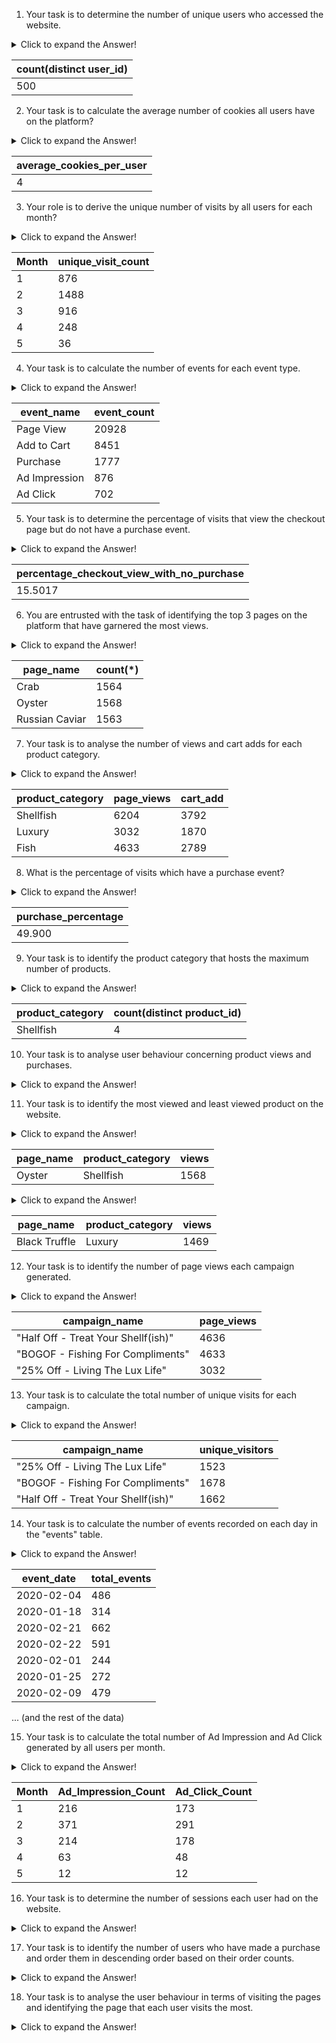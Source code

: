 1) Your task is to determine the number of unique users who accessed the website.

<details>
<summary>Click to expand the Answer!</summary>
  
```sql
select count(distinct user_id) from users;
```
</details>


|count(distinct user_id)|
|-----------------------|
|500|

2) Your task is to calculate the average number of cookies all users have on the platform?
<details>
<summary>Click to expand the Answer!</summary>

```sql
with cte as(
select user_id,count(cookie_id) as cc  from users
group by user_id
) 
select round(avg(cc)) average_cookies_per_user
from cte ;
```
</details>

|average_cookies_per_user | 
|-------------------------|
|4|

3) Your role is to derive the unique number of visits by all users for each month?
<details>
<summary>Click to expand the Answer!</summary>
 
```sql
select month(event_time) Month,
count(distinct visit_id) unique_visit_count
from events
where event_type=1
group by Month;
```
</details>

|Month|unique_visit_count|
|---------------|---------|
|1	|876|
|2	|1488|
|3	|916|
|4	|248|
|5	|36|


4) Your task is to calculate the number of events for each event type.

<details>
<summary>Click to expand the Answer!</summary>
 
```sql
select ef.event_name,count(e.visit_id) event_count
from events e inner join event_identifier ef 
on e.event_type=ef.event_type
group by 1;
```
</details>

|event_name|event_count|
|---------------|---------|
|Page View |20928|
|	Add to Cart |8451|
|	Purchase |1777|
| Ad Impression|876|
|Ad Click |702|

5) Your task is to determine the percentage of visits that view the checkout page but do not have a purchase event.
<details>
<summary>Click to expand the Answer!</summary>
 
```sql
with cte as
(
select
sum(case when event_type= 1 and page_id=12 then 1 else 0 end) as checkout,
sum(case when event_type= 3 then 1 else 0 end) as purchase
from events
)
select 
(1-purchase/checkout)*100 as percentage_checkout_view_with_no_purchase
from cte;
```
</details>

| percentage_checkout_view_with_no_purchase |
|---------------|
| 15.5017 |

6) You are entrusted with the task of identifying the top 3 pages on the platform that have garnered the most views.
<details>
<summary>Click to expand the Answer!</summary>
 
```sql
select ph.page_name,count(*)
from events e inner join page_hierarchy ph
on e.page_id=ph.page_id
where e.event_type=1
and ph.product_id is not null
group by ph.page_name 
order by count(*) desc limit 3;
```
</details>

|page_name|count(*)|
|---------------|---------|
|Crab |	1564 |
| Oyster |1568 |
| Russian Caviar | 1563 |

7) Your task is to analyse the number of views and cart adds for each product category.
<details>
<summary>Click to expand the Answer!</summary>
 
```sql
select ph.product_category,
sum(case when e.event_type=1 then 1 else 0 end) page_views,
sum(case when e.event_type=2 then 1 else 0 end) cart_add
from events e inner join page_hierarchy ph
on e.page_id=ph.page_id
where ph.product_id is not null
group by 1 order by 1 desc;
```
</details>

| product_category | page_views | cart_add |
|-------------------|------------|----------|
| Shellfish         | 6204       | 3792     |
| Luxury            | 3032       | 1870     |
| Fish              | 4633       | 2789     |

8) What is the percentage of visits which have a purchase event?

<details>
<summary>Click to expand the Answer!</summary>
 
```sql
select round(sum(case when event_type="3" then
1 else 0 end)/count(distinct visit_id),3)*100 as purchase_percentage
from events;
```
</details>

| purchase_percentage |
|---------------------|
| 49.900 |

9) Your task is to identify the product category that hosts the maximum number of products.

<details>
<summary>Click to expand the Answer!</summary>
 
```sql
select product_category,count(distinct product_id)
from page_hierarchy
where product_category is not null
group by product_category
order by 2 desc limit 1;
```
</details>

| product_category | count(distinct product_id) |
|-------------------|-----------------------------|
| Shellfish         | 4                           |

10) Your task is to analyse user behaviour concerning product views and purchases.
<details>
<summary>Click to expand the Answer!</summary>
 
```sql
select u.user_id,
sum(case when e.event_type=1 then 1 else 0 end) product_views,
sum(case when e.event_type=3 then 1 else 0 end) purchase
from events e inner join users u
on e.cookie_id=u.cookie_id
group by 1;
```
</details>



11) Your task is to identify the most viewed and least viewed product on the website.
<details>
<summary>Click to expand the Answer!</summary>
 
```sql
select ph.page_name, ph.product_category,count(*) views
from events e inner join page_hierarchy ph
on e.page_id=ph.page_id
where e.event_type=1
and ph.product_id is not null
group by 1,2 
order by 3 desc limit 1;
```
</details>

| page_name | product_category | views |
|-----------|-------------------|-------|
| Oyster    | Shellfish        | 1568  |

<details>
<summary>Click to expand the Answer!</summary>
 
```sql
select ph.page_name,ph.product_category,count(*) views
from events e inner join page_hierarchy ph
on e.page_id=ph.page_id
where e.event_type=1
and ph.product_id is not null
group by 1,2
order by 3 asc limit 1;
```
</details>

| page_name | product_category | views |
|-----------|-------------------|-------|
| Black Truffle    | Luxury        | 1469  |

12) Your task is to identify the number of page views each campaign generated.
<details>
<summary>Click to expand the Answer!</summary>
 
```sql
select pci.campaign_name,count(e.visit_id) page_views
from events e inner join page_hierarchy ph
on e.page_id=ph.page_id
inner join campaign_identifier pci 
on pci.product_id=ph.product_id
where e.event_type=1
group by pci.campaign_name
order by 2 desc;
```
</details>

| campaign_name                           | page_views |
|-----------------------------------------|------------|
| "Half Off - Treat Your Shellf(ish)"     | 4636       |
| "BOGOF - Fishing For Compliments"       | 4633       |
| "25% Off - Living The Lux Life"          | 3032       |

13) Your task is to calculate the total number of unique visits for each campaign.
<details>
<summary>Click to expand the Answer!</summary>
 
```sql
select pci.campaign_name,
count(distinct e.cookie_id) unique_visitors
from events e inner join page_hierarchy ph
on e.page_id=ph.page_id
inner join campaign_identifier pci 
on pci.product_id=ph.product_id
group by pci.campaign_name;
```
</details>

| campaign_name                           | unique_visitors |
|-----------------------------------------|-----------------|
| "25% Off - Living The Lux Life"          | 1523            |
| "BOGOF - Fishing For Compliments"       | 1678            |
| "Half Off - Treat Your Shellf(ish)"     | 1662            |

14) Your task is to calculate the number of events recorded on each day in the "events" table.
<details>
<summary>Click to expand the Answer!</summary>
 
```sql
select date(event_time) event_date,
count(visit_id) total_events
from events group by 1;
```
</details>

| event_date | total_events |
|------------|--------------|
| 2020-02-04 | 486          |
| 2020-01-18 | 314          |
| 2020-02-21 | 662          |
| 2020-02-22 | 591          |
| 2020-02-01 | 244          |
| 2020-01-25 | 272          |
| 2020-02-09 | 479          |
... (and the rest of the data)

15) Your task is to calculate the total number of Ad Impression and Ad Click generated by all users per month.
<details>
<summary>Click to expand the Answer!</summary>
 
```sql
select month(event_time) as "Month" ,
sum(case when event_type=4 then 1 else 0 end) as Ad_Impression_Count,
sum(case when event_type=5 then 1 else 0 end) as Ad_Click_Count
from events
group by month(event_time) order by 1;
```
</details>

| Month | Ad_Impression_Count | Ad_Click_Count |
|-------|----------------------|----------------|
| 1     | 216                  | 173            |
| 2     | 371                  | 291            |
| 3     | 214                  | 178            |
| 4     | 63                   | 48             |
| 5     | 12                   | 12             |

16) Your task is to determine the number of sessions each user had on the website.
<details>
<summary>Click to expand the Answer!</summary>
 
```sql
select user_id,
count(distinct visit_id) session_count
from users u inner join events e 
on u.cookie_id=e.cookie_id
group by 1 order by 2 desc;
```
</details>

17) Your task is to identify the number of users who have made a purchase and order them in descending order based on their order counts.
<details>
<summary>Click to expand the Answer!</summary>
 
```sql
select user_id,count(visit_id) no_of_time_purchase
from users u inner join events e 
on u.cookie_id=e.cookie_id
where event_type=3
group by 1 order by 2 desc;
```
</details>

18) Your task is to analyse the user behaviour in terms of visiting the pages and identifying the page that each user visits the most.
<details>
<summary>Click to expand the Answer!</summary>
 
```sql
with cte as(
select u.user_id,ph.page_name,count(*),
dense_rank() over(partition by u.user_id order by count(*) desc) as k
from users u inner join events e on u.cookie_id=e.cookie_id 
inner join page_hierarchy ph on e.page_id=ph.page_id
where ph.product_id is not null
group by 1,2
)
select * from cte where k=1;
```
</details>
